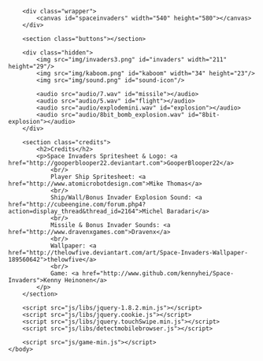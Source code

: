 <!DOCTYPE html>
<html>
    <head>
        <meta charset="utf-8" />
        <meta name="HandheldFriendly" content="true" />
        <meta name="viewport" content="target-densitydpi=device-dpi, width=device-width, user-scalable=0"/>
        <title>Space Invaders</title>
        <link rel="stylesheet" type="text/css" href="style.css"/>
    </head>
    <body>

        <div class="wrapper">
            <canvas id="spaceinvaders" width="540" height="580"></canvas>
        </div>

        <section class="buttons"></section>

        <div class="hidden">
            <img src="img/invaders3.png" id="invaders" width="211" height="29"/>
            <img src="img/kaboom.png" id="kaboom" width="34" height="23"/>
            <img src="img/sound.png" id="sound-icon"/>

            <audio src="audio/7.wav" id="missile"></audio>
            <audio src="audio/5.wav" id="flight"></audio>
            <audio src="audio/explodemini.wav" id="explosion"></audio>
            <audio src="audio/8bit_bomb_explosion.wav" id="8bit-explosion"></audio>
        </div>

        <section class="credits">
            <h2>Credits</h2>
            <p>Space Invaders Spritesheet & Logo: <a href="http://gooperblooper22.deviantart.com">GooperBlooper22</a>
                <br/>
                Player Ship Spritesheet: <a href="http://www.atomicrobotdesign.com">Mike Thomas</a>
                <br/>
                Ship/Wall/Bonus Invader Explosion Sound: <a href="http://cubeengine.com/forum.php4?action=display_thread&thread_id=2164">Michel Baradari</a>
                <br/>
                Missile & Bonus Invader Sounds: <a href="http://www.dravenxgames.com">Dravenx</a>
                <br/>
                Wallpaper: <a href="http://thelowfive.deviantart.com/art/Space-Invaders-Wallpaper-189560642">thelowfive</a>
                <br/>
                Game: <a href="http://www.github.com/kennyhei/Space-Invaders">Kenny Heinonen</a>
            </p>
        </section>

        <script src="js/libs/jquery-1.8.2.min.js"></script>
        <script src="js/libs/jquery.cookie.js"></script>
        <script src="js/libs/jquery.touchSwipe.min.js"></script>
        <script src="js/libs/detectmobilebrowser.js"></script>

        <script src="js/game-min.js"></script>
    </body>
</html>


